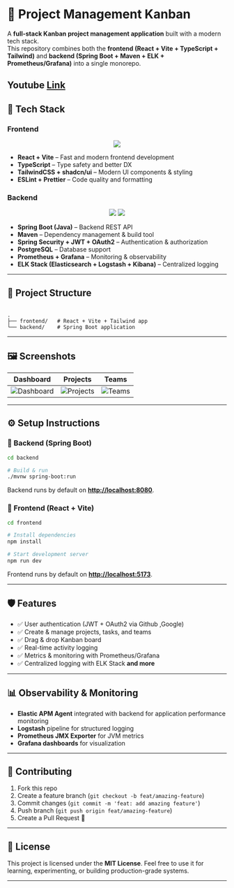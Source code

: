# 📌 Project Management Kanban

A **full-stack Kanban project management application** built with a modern tech stack.  
This repository combines both the **frontend (React + Vite + TypeScript + Tailwind)** and **backend (Spring Boot + Maven + ELK + Prometheus/Grafana)** into a single monorepo.


## Youtube [Link](https://youtu.be/ksZ4Z6YW-mA?si=p3334xg1S9GIE6zC)


## 🚀 Tech Stack

### Frontend
<p align= "center">
  <img src="https://skillicons.dev/icons?i=react,ts,tailwind,vite,npm" />
</p>

- **React + Vite** – Fast and modern frontend development  
- **TypeScript** – Type safety and better DX  
- **TailwindCSS + shadcn/ui** – Modern UI components & styling  
- **ESLint + Prettier** – Code quality and formatting  

### Backend
<p align= "center">
  <img src="https://skillicons.dev/icons?i=java,spring,maven,docker,prometheus,grafana,elasticsearch" />
  <img
       src="https://go-skill-icons.vercel.app/api/icons?i=kibana,"
    />
</p>

- **Spring Boot (Java)** – Backend REST API  
- **Maven** – Dependency management & build tool  
- **Spring Security + JWT + OAuth2** – Authentication & authorization  
- **PostgreSQL** – Database support  
- **Prometheus + Grafana** – Monitoring & observability  
- **ELK Stack (Elasticsearch + Logstash + Kibana)** – Centralized logging  

---

## 📂 Project Structure

```

.
├── frontend/   # React + Vite + Tailwind app
└── backend/    # Spring Boot application

````

---

## 🖼️ Screenshots

| Dashboard | Projects | Teams |
|-----------|----------|-------|
| ![Dashboard](/screenshots/dashboard.png) | ![Projects](./docs/screenshots/projects.png) | ![Teams](./docs/screenshots/teams.png) |

---

## ⚙️ Setup Instructions

### 🔧 Backend (Spring Boot)
```bash
cd backend

# Build & run
./mvnw spring-boot:run
````

Backend runs by default on **[http://localhost:8080](http://localhost:8080)**.

### 🎨 Frontend (React + Vite)

```bash
cd frontend

# Install dependencies
npm install

# Start development server
npm run dev
```

Frontend runs by default on **[http://localhost:5173](http://localhost:5173)**.

---

## 🛡️ Features

* ✅ User authentication (JWT + OAuth2 via Github ,Google)
* ✅ Create & manage projects, tasks, and teams
* ✅ Drag & drop Kanban board
* ✅ Real-time activity logging
* ✅ Metrics & monitoring with Prometheus/Grafana
* ✅ Centralized logging with ELK Stack **and more**

---

## 📊 Observability & Monitoring

* **Elastic APM Agent** integrated with backend for application performance monitoring
* **Logstash** pipeline for structured logging
* **Prometheus JMX Exporter** for JVM metrics
* **Grafana dashboards** for visualization

---

## 🤝 Contributing

1. Fork this repo
2. Create a feature branch (`git checkout -b feat/amazing-feature`)
3. Commit changes (`git commit -m 'feat: add amazing feature'`)
4. Push branch (`git push origin feat/amazing-feature`)
5. Create a Pull Request 🎉

---

## 📜 License

This project is licensed under the **MIT License**.
Feel free to use it for learning, experimenting, or building production-grade systems.

---
